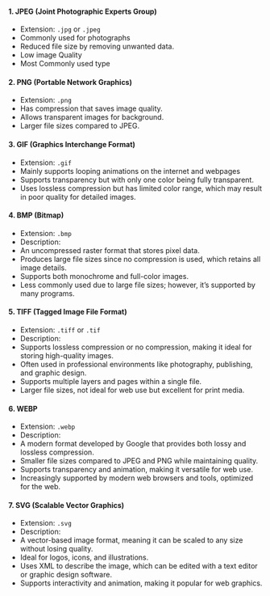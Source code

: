 #### 1. JPEG (Joint Photographic Experts Group)
- Extension: `.jpg` or `.jpeg` 
- Commonly used for photographs
- Reduced file size by removing unwanted data.
- Low image Quality
- Most Commonly used type
#### 2. PNG (Portable Network Graphics)
- Extension: `.png`
- Has compression that saves image quality.
- Allows transparent images for background.
- Larger file sizes compared to JPEG.
#### 3. GIF (Graphics Interchange Format)
- Extension: `.gif`
- Mainly supports looping animations on the internet and webpages
- Supports transparency but with only one color being fully transparent.
- Uses lossless compression but has limited color range, which may result in poor quality for detailed images.
#### 4. BMP (Bitmap)
- Extension: `.bmp`
- Description:
- An uncompressed raster format that stores pixel data.
- Produces large file sizes since no compression is used, which retains all image details.
- Supports both monochrome and full-color images.
- Less commonly used due to large file sizes; however, it’s supported by many programs.

#### 5. TIFF (Tagged Image File Format)
- Extension: `.tiff` or `.tif`
- Description:
- Supports lossless compression or no compression, making it ideal for storing high-quality images.
- Often used in professional environments like photography, publishing, and graphic design.
- Supports multiple layers and pages within a single file.
- Larger file sizes, not ideal for web use but excellent for print media.

#### 6. WEBP
- Extension: `.webp`
- Description:
- A modern format developed by Google that provides both lossy and lossless compression.
- Smaller file sizes compared to JPEG and PNG while maintaining quality.
- Supports transparency and animation, making it versatile for web use.
- Increasingly supported by modern web browsers and tools, optimized for the web.

#### 7. SVG (Scalable Vector Graphics)
- Extension: `.svg`
- Description:
- A vector-based image format, meaning it can be scaled to any size without losing quality.
- Ideal for logos, icons, and illustrations.
- Uses XML to describe the image, which can be edited with a text editor or graphic design software.
- Supports interactivity and animation, making it popular for web graphics.
